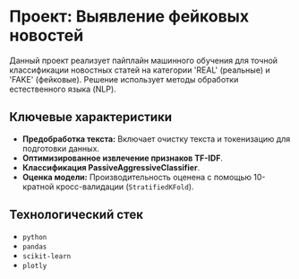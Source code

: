 # Проект: Выявление фейковых новостей

Данный проект реализует пайплайн машинного обучения для точной классификации новостных статей на категории 'REAL' (реальные) и 'FAKE' (фейковые). Решение использует методы обработки естественного языка (NLP).

## Ключевые характеристики

* **Предобработка текста:** Включает очистку текста и токенизацию для подготовки данных.
* **Оптимизированное извлечение признаков TF-IDF**.
* **Классификация PassiveAggressiveClassifier**.
* **Оценка модели:** Производительность оценена с помощью 10-кратной кросс-валидации (`StratifiedKFold`).

## Технологический стек

* `python`
* `pandas`
* `scikit-learn`
* `plotly`
